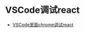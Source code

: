 # VSCode调试react

- [VSCode里面chrome调试react](https://medium.com/@auchenberg/live-edit-and-debug-your-react-apps-directly-from-vs-code-without-leaving-the-editor-3da489ed905f)